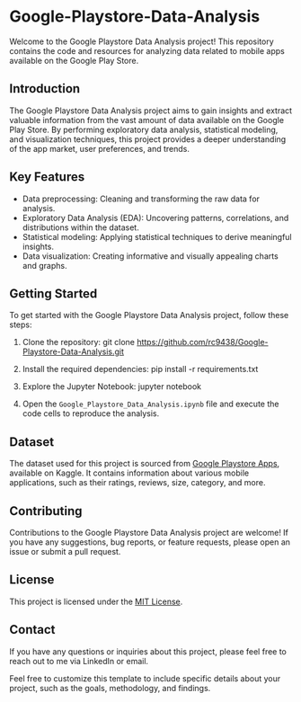 # Google-Playstore-Data-Analysis

Welcome to the Google Playstore Data Analysis project! This repository contains the code and resources for analyzing data related to mobile apps available on the Google Play Store.

## Introduction
The Google Playstore Data Analysis project aims to gain insights and extract valuable information from the vast amount of data available on the Google Play Store. By performing exploratory data analysis, statistical modeling, and visualization techniques, this project provides a deeper understanding of the app market, user preferences, and trends.

## Key Features
- Data preprocessing: Cleaning and transforming the raw data for analysis.
- Exploratory Data Analysis (EDA): Uncovering patterns, correlations, and distributions within the dataset.
- Statistical modeling: Applying statistical techniques to derive meaningful insights.
- Data visualization: Creating informative and visually appealing charts and graphs.

## Getting Started
To get started with the Google Playstore Data Analysis project, follow these steps:

1. Clone the repository:
git clone https://github.com/rc9438/Google-Playstore-Data-Analysis.git

2. Install the required dependencies:
pip install -r requirements.txt

3. Explore the Jupyter Notebook:
jupyter notebook

4. Open the `Google_Playstore_Data_Analysis.ipynb` file and execute the code cells to reproduce the analysis.

## Dataset
The dataset used for this project is sourced from [Google Playstore Apps](https://www.kaggle.com/lava18/google-play-store-apps), available on Kaggle. It contains information about various mobile applications, such as their ratings, reviews, size, category, and more.

## Contributing
Contributions to the Google Playstore Data Analysis project are welcome! If you have any suggestions, bug reports, or feature requests, please open an issue or submit a pull request.

## License
This project is licensed under the [MIT License](LICENSE).

## Contact
If you have any questions or inquiries about this project, please feel free to reach out to me via LinkedIn or email.

Feel free to customize this template to include specific details about your project, such as the goals, methodology, and findings.
